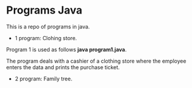 # Programs Java

This is a repo of programs in java.

- 1 program: Clohing store.

Program 1 is used as follows **java program1.java**.

The program deals with a cashier of a clothing store where the employee enters the data and prints the purchase ticket.

- 2 program: Family tree.